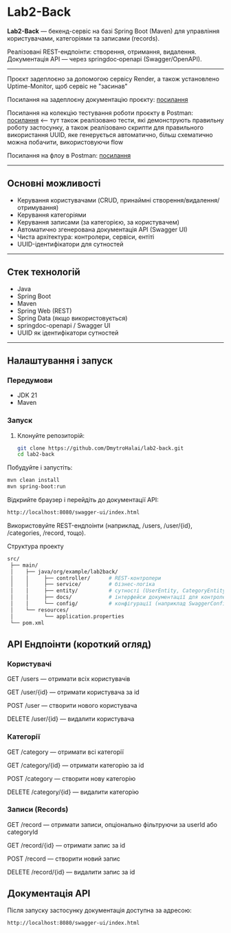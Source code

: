 # Lab2-Back

**Lab2-Back** — бекенд-сервіс на базі Spring Boot (Maven) для управління користувачами, категоріями та записами (records).  

Реалізовані REST-ендпоінти: створення, отримання, видалення.  
Документація API — через springdoc‑openapi (Swagger/OpenAPI).

---

Проєкт задеплоєно за допомогою сервісу Render, а також установлено Uptime-Monitor, щоб сервіс не "засинав"

Посилання на задеплоєну документацію проєкту: [посилання](https://cost-accounter.onrender.com/swagger-ui/index.html)

Посилання на колекцію тестування роботи проєкту в Postman: [посилання](https://www.postman.com/gold-eclipse-512795/workspace/cost-accounter/collection/39147312-0a9d68c2-a3da-4b63-a8ff-028e8b35f49e?action=share&source=copy-link&creator=39147312) 
<-- тут також реалізовано тести, які демонструють правильну роботу застосунку, а також реалізовано скрипти для правильного використання UUID, 
яке генерується автоматично, більш схематично можна побачити, використовуючи flow

Посилання на флоу в Postman: [посилання](https://www.postman.com/gold-eclipse-512795/workspace/cost-accounter/flow/68f571be6ca9c00014782e58)

---

## Основні можливості

- Керування користувачами (CRUD, принаймні створення/видалення/отримування)  
- Керування категоріями  
- Керування записами (за категорією, за користувачем)  
- Автоматично згенерована документація API (Swagger UI)  
- Чиста архітектура: контролери, сервіси, ентіті  
- UUID-ідентифікатори для сутностей

---

## Стек технологій

- Java  
- Spring Boot  
- Maven  
- Spring Web (REST)  
- Spring Data (якщо використовується)  
- springdoc-openapi / Swagger UI  
- UUID як ідентифікатори сутностей

---

## Налаштування і запуск

### Передумови  
- JDK 21
- Maven  

### Запуск  
1. Клонуйте репозиторій:  
   ```bash
   git clone https://github.com/DmytroHalai/lab2-back.git
   cd lab2-back
   ```
Побудуйте і запустіть:

  ```bash
  mvn clean install
  mvn spring-boot:run
  ```
Відкрийте браузер і перейдіть до документації API:

```bash
http://localhost:8080/swagger-ui/index.html
```

Використовуйте REST-ендпоінти (наприклад, /users, /user/{id}, /categories, /record, тощо).

Структура проекту
```bash
src/
 ├── main/
 │    ├── java/org/example/lab2back/
 │    │     ├── controller/      # REST-контролери
 │    │     ├── service/         # бізнес-логіка
 │    │     ├── entity/          # сутності (UserEntity, CategoryEntity, RecordEntity)
 │    │     ├── docs/            # інтерфейси документації для контролерів
 │    │     └── config/          # конфігурації (наприклад SwaggerConfig)
 │    └── resources/
 │          └── application.properties
 └── pom.xml
```
## API Ендпоінти (короткий огляд)

### Користувачі
GET /users — отримати всіх користувачів

GET /user/{id} — отримати користувача за id

POST /user — створити нового користувача

DELETE /user/{id} — видалити користувача

### Категорії
GET /category — отримати всі категорії

GET /category/{id} — отримати категорію за id

POST /category — створити нову категорію

DELETE /category/{id} — видалити категорію

### Записи (Records)
GET /record — отримати записи, опціонально фільтруючи за userId або categoryId

GET /record/{id} — отримати запис за id

POST /record — створити новий запис

DELETE /record/{id} — видалити запис за id

## Документація API
Після запуску застосунку документація доступна за адресою:

```bash
http://localhost:8080/swagger-ui/index.html
```


